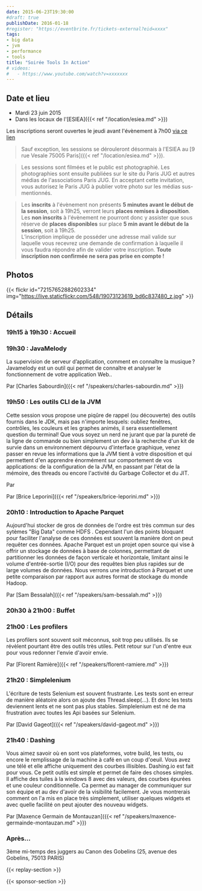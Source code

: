 ```yaml
---
date: 2015-06-23T19:30:00
#draft: true
publishDate: 2016-01-18
#register: "https://eventbrite.fr/tickets-external?eid=xxxx"
tags:
- big data
- jvm
- performance
- tools
title: "Soirée Tools In Action"
# videos:
#   - https://www.youtube.com/watch?v=xxxxxxx
---
```


## Date et lieu

- Mardi 23 juin 2015
- Dans les locaux de l'[ESIEA]({{< ref "/location/esiea.md" >}})

Les inscriptions seront ouvertes le jeudi avant l'évènement à 7h00 [via ce lien](http://www.eventbrite.fr/e/billets-soiree-tools-in-action-17409631677?aff=erelexporg)

> Sauf exception, les sessions se dérouleront désormais à l'ESIEA au [9 rue Vesale 75005 Paris]({{< ref "/location/esiea.md" >}}).

> Les sessions sont filmées et le public est photographié. Les photographies sont ensuite publiées sur le site du Paris JUG et autres médias de l'associations Paris JUG. En acceptant cette invitation, vous autorisez le Paris JUG à publier votre photo sur les médias sus-mentionnés.

> Les **inscrits** à l'évènement non présents **5 minutes avant le début de la session**, soit à 19h25, verront leurs **places remises à disposition**.  
> Les **non inscrits** à l'évènement ne pourront donc y assister que sous réserve de **places disponibles** sur place **5 min avant le début de la session**, soit à 19h25.  
> L’inscription implique de posséder une adresse mail valide sur laquelle vous recevrez une demande de confirmation à laquelle il vous faudra répondre afin de valider votre inscription.
> **Toute inscription non confirmée ne sera pas prise en compte !**

## Photos

{{< flickr id="72157652882602334" img="https://live.staticflickr.com/548/19073123619_bd6c837480_z.jpg" >}}

## Détails

### 19h15 à 19h30 : Accueil

### 19h30 : JavaMelody

La supervision de serveur d’application, comment en connaître la musique ? Javamelody est un outil qui permet de connaître et analyser le fonctionnement de votre application Web..

Par [Charles Sabourdin]({{< ref "/speakers/charles-sabourdin.md" >}})

### 19h50 : Les outils CLI de la JVM

Cette session vous propose une piqûre de rappel (ou découverte) des outils fournis dans le JDK, mais pas n'importe lesquels: oubliez fenêtres, contrôles, les couleurs et les graphes animés, il sera essentiellement question du terminal! Que vous soyez un nerd ne jurant que par la pureté de la ligne de commande ou bien simplement un dev à la recherche d'un kit de survie dans un environnement dépourvu d'interface graphique, venez passer en revue les informations que la JVM tient à votre disposition et qui permettent d'en apprendre énormément sur comportement de vos applications: de la configuration de la JVM, en passant par l'état de la mémoire, des threads ou encore l'activité du Garbage Collector et du JIT.

Par

Par [Brice Leporini]({{< ref "/speakers/brice-leporini.md" >}})

### 20h10 : Introduction to Apache Parquet

Aujourd'hui stocker de gros de données de l'ordre est très commun sur des sytèmes "Big Data" comme HDFS . Cependant l'un des points bloquant pour faciliter l'analyse de ces données est souvent la manière dont on peut requêter ces données. Apache Parquet est un projet open source qui vise à offrir un stockage de données à base de colonnes, permettant de partitionner les données de façon verticale et horizontale, limitant ainsi le volume d'entrée-sortie (I/O) pour des requêtes bien plus rapides sur de large volumes de données. Nous verrons une introduction à Parquet et une petite comparaison par rapport aux autres format de stockage du monde Hadoop.

Par [Sam Bessalah]({{< ref "/speakers/sam-bessalah.md" >}})

### 20h30 à 21h00 : Buffet

### 21h00 : Les profilers

Les profilers sont souvent soit méconnus, soit trop peu utilisés. Ils se révèlent pourtant être des outils très utiles. Petit retour sur l'un d'entre eux pour vous redonner l'envie d'avoir envie.

Par [Florent Ramière]({{< ref "/speakers/florent-ramiere.md" >}})

### 21h20 : Simplelenium

L'écriture de tests Selenium est souvent frustrante. Les tests sont en erreur de manière aléatoire alors on ajoute des Thread.sleep(...). Et donc les tests deviennent lents et ne sont pas plus stables. Simplelenium est né de ma frustration avec toutes les Api basées sur Selenium.

Par [David Gageot]({{< ref "/speakers/david-gageot.md" >}})

### 21h40 : Dashing

Vous aimez savoir où en sont vos plateformes, votre build, les tests, ou encore le remplissage de la machine à café en un coup d'oeuil. Vous avez une télé et elle affiche uniquement des courbes illisibles. Dashing.io est fait pour vous. Ce petit outils est simple et permet de faire des choses simples. Il affiche des tuiles à la windows 8 avec des valeurs, des courbes épurées et une couleur conditionnelle. Ca permet au manager de communiquer sur son équipe et au dev d'avoir de la visibilité facilement. Je vous montrerais comment on l'a mis en place très simplement, utiliser quelques widgets et avec quelle facilité on peut ajouter des nouveau widgets.

Par [Maxence Germain de Montauzan]({{< ref "/speakers/maxence-germainde-montauzan.md" >}})

### Après…

3ème mi-temps des juggers au Canon des Gobelins (25, avenue des Gobelins, 75013 PARIS)

{{< replay-section >}}

{{< sponsor-section >}}
